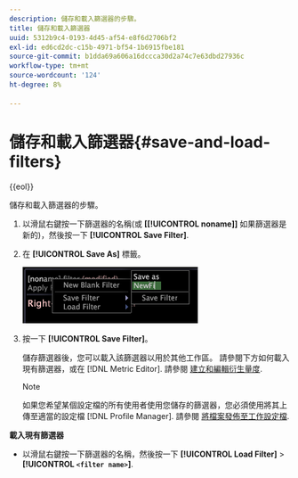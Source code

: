 ```yaml
---
description: 儲存和載入篩選器的步驟。
title: 儲存和載入篩選器
uuid: 5312b9c4-0193-4d45-af54-e8f6d2706bf2
exl-id: ed6cd2dc-c15b-4971-bf54-1b6915fbe181
source-git-commit: b1dda69a606a16dccca30d2a74c7e63dbd27936c
workflow-type: tm+mt
source-wordcount: '124'
ht-degree: 8%

---
```


# 儲存和載入篩選器{#save-and-load-filters}

{{eol}}

儲存和載入篩選器的步驟。

1. 以滑鼠右鍵按一下篩選器的名稱(或 **\[[!UICONTROL noname]\]** 如果篩選器是新的)，然後按一下 **[!UICONTROL Save Filter]**.
1. 在 **[!UICONTROL Save As]** 標籤。

   ![步驟資訊](assets/vis_FilterEditor_SaveFilter.png)

1. 按一下 **[!UICONTROL Save Filter]**。

   儲存篩選器後，您可以載入該篩選器以用於其他工作區。 請參閱下方如何載入現有篩選器，或在 [!DNL Metric Editor]. 請參閱 [建立和編輯衍生量度](../../../../home/c-get-started/c-admin-intrf/c-prof-mgr/c-drvd-mtrcs.md#concept-e41723b342a849309874b26232224a40).

   >[!NOTE]
   >
   >如果您希望某個設定檔的所有使用者使用您儲存的篩選器，您必須使用將其上傳至適當的設定檔 [!DNL Profile Manager]. 請參閱 [將檔案發佈至工作設定檔](../../../../home/c-get-started/c-admin-intrf/c-prof-mgr/t-pub-files-wkg-prof.md#task-a0106e010c834d16bd60eef4721b6af9).

**載入現有篩選器**

* 以滑鼠右鍵按一下篩選器的名稱，然後按一下 **[!UICONTROL Load Filter]** > **[!UICONTROL `<filter name>`]**.
